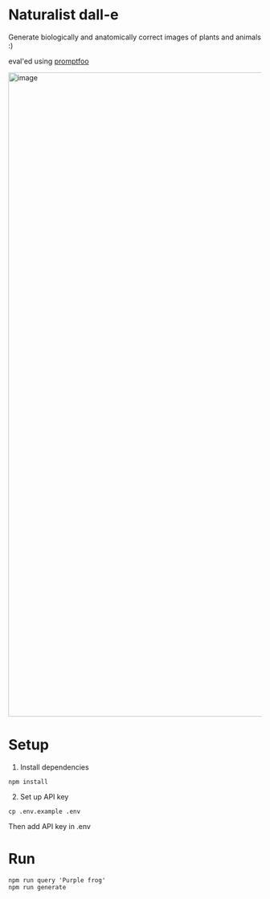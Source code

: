 # Naturalist dall-e

Generate biologically and anatomically correct images of plants and animals :)

eval'ed using [promptfoo](https://promptfoo.dev)

<img width="1283" alt="image" src="https://github.com/typpo/imgrag/assets/310310/00a12242-df11-439e-984f-fa5e94d09737">


# Setup

1. Install dependencies

```
npm install
```

2. Set up API key

```
cp .env.example .env
```

Then add API key in .env

# Run

```
npm run query 'Purple frog'
npm run generate
```
